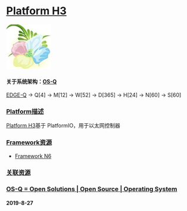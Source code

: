 ﻿# [Platform H3](https://github.com/OS-Q/H3)

[![sites](OS-Q/OS-Q.png)](http://www.OS-Q.com)

#### 关于系统架构：[OS-Q](https://github.com/OS-Q/OS-Q)

[EDGE-Q](https://github.com/OS-Q/EDGE-Q) -> Q[4] -> M[12] -> W[52] -> D[365] -> H[24] -> N[60] -> S[60]

### [Platform描述](https://github.com/OS-Q/H3/wiki) 

[Platform H3](https://github.com/OS-Q/H3)基于 PlatformIO，用于以太网控制器

### [Framework资源](https://github.com/OS-Q) 

* [Framework N6](https://github.com/OS-Q/N6)

### [关联资源](https://github.com/OS-Q/)



### [OS-Q = Open Solutions | Open Source |  Operating System ](http://www.OS-Q.com/H3)
####  2019-8-27
